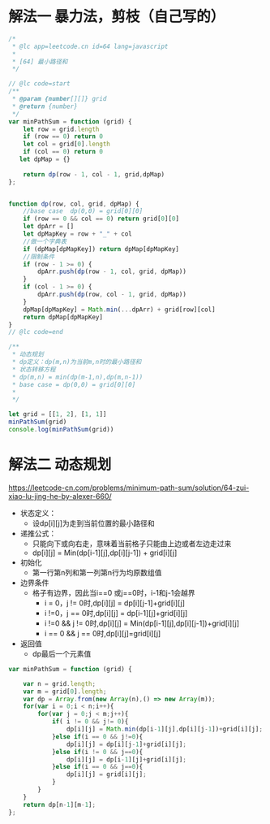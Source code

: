 # 解法一 暴力法，剪枝（自己写的）



```javascript
/*
 * @lc app=leetcode.cn id=64 lang=javascript
 *
 * [64] 最小路径和
 */

// @lc code=start
/**
 * @param {number[][]} grid
 * @return {number}
 */
var minPathSum = function (grid) {
    let row = grid.length
    if (row == 0) return 0
    let col = grid[0].length
    if (col == 0) return 0
   let dpMap = {}
    
    return dp(row - 1, col - 1, grid,dpMap)
};


function dp(row, col, grid, dpMap) {
    //base case  dp(0,0) = grid[0][0]
    if (row == 0 && col == 0) return grid[0][0]
    let dpArr = []
    let dpMapKey = row + "_" + col
    //做一个字典表
    if (dpMap[dpMapKey]) return dpMap[dpMapKey]
    //限制条件
    if (row - 1 >= 0) {
        dpArr.push(dp(row - 1, col, grid, dpMap))
    }
    if (col - 1 >= 0) {
        dpArr.push(dp(row, col - 1, grid, dpMap))
    }
    dpMap[dpMapKey] = Math.min(...dpArr) + grid[row][col]
    return dpMap[dpMapKey]
}
// @lc code=end

/** 
 * 动态规划
 * dp定义：dp(m,n)为当前m,n时的最小路径和
 * 状态转移方程
 * dp(m,n) = min(dp(m-1,n),dp(m,n-1))
 * base case = dp(0,0) = grid[0][0]
 * 
 */

let grid = [[1, 2], [1, 1]]
minPathSum(grid)
console.log(minPathSum(grid))
```


# 解法二 动态规划

https://leetcode-cn.com/problems/minimum-path-sum/solution/64-zui-xiao-lu-jing-he-by-alexer-660/

* 状态定义：
    * 设dp[i][j]为走到当前位置的最小路径和
* 递推公式：
    * 只能向下或向右走，意味着当前格子只能由上边或者左边走过来
    * dp[i][j] = Min(dp[i-1][j],dp[i][j-1]) + grid[i][j]
* 初始化
    * 第一行第n列和第一列第n行为均原数组值
* 边界条件
    * 格子有边界，因此当i==0 或j==0时，i-1和j-1会越界
        * i = 0，j != 0时,dp[i][j] = dp[i][j-1]+grid[i][j]
        * i !=0，j == 0时,dp[i][j] = dp[i-1][j]+grid[i][j]
        * i !=0 && j != 0时,dp[i][j] = Min(dp[i-1][j],dp[i][j-1])+grid[i][j]
        * i == 0 && j == 0时,dp[i][j]=grid[i][j]
* 返回值
    *  dp最后一个元素值


```javascript
var minPathSum = function (grid) {

    var n = grid.length;
    var m = grid[0].length;
    var dp = Array.from(new Array(n),() => new Array(m));
    for(var i = 0;i < n;i++){
        for(var j = 0;j < m;j++){
            if( i != 0 && j!= 0){
                dp[i][j] = Math.min(dp[i-1][j],dp[i][j-1])+grid[i][j];
            }else if(i == 0 && j!=0){
                dp[i][j] = dp[i][j-1]+grid[i][j];
            }else if(i != 0 && j==0){
                dp[i][j] = dp[i-1][j]+grid[i][j];
            }else if(i == 0 && j==0){
                dp[i][j] = grid[i][j];
            }
        }
    }
    return dp[n-1][m-1];
};
```